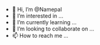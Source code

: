 - 👋 Hi, I’m @Namepal
- 👀 I’m interested in ...
- 🌱 I’m currently learning ...
- 💞️ I’m looking to collaborate on ...
- 📫 How to reach me ...

<!---
Namepal/Namepal is a ✨ special ✨ repository because its `README.md` (this file) appears on your GitHub profile.
You can click the Preview link to take a look at your changes.
--->

